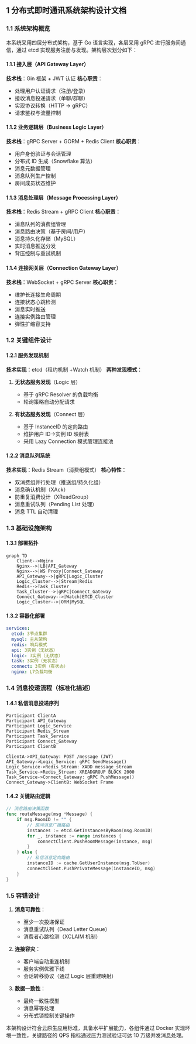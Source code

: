 ## 1 分布式即时通讯系统架构设计文档

### 1.1 系统架构概览
本系统采用四层分布式架构，基于 Go 语言实现，各层采用 gRPC 进行服务间通信，通过 etcd 实现服务注册与发现。架构层次划分如下：

#### 1.1.1 接入层（API Gateway Layer）
**技术栈**：Gin 框架 + JWT 认证
**核心职责**：
- 处理用户认证请求（注册/登录）
- 接收消息投递请求（单聊/群聊）
- 实现协议转换（HTTP -> gRPC）
- 请求鉴权与流量控制

#### 1.1.2 业务逻辑层（Business Logic Layer）
**技术栈**：gRPC Server + GORM + Redis Client
**核心职责**：
- 用户身份验证与会话管理
- 分布式 ID 生成（Snowflake 算法）
- 消息元数据管理
- 消息队列生产控制
- 房间成员状态维护

#### 1.1.3 消息处理层（Message Processing Layer）
**技术栈**：Redis Stream + gRPC Client
**核心职责**：
- 消息队列的消费组管理
- 消息路由决策（基于房间/用户）
- 消息持久化存储（MySQL）
- 实时消息推送分发
- 背压控制与重试机制

#### 1.1.4 连接网关层（Connection Gateway Layer）
**技术栈**：WebSocket + gRPC Server
**核心职责**：
- 维护长连接生命周期
- 连接状态心跳检测
- 消息实时推送
- 连接实例路由管理
- 弹性扩缩容支持

### 1.2 关键组件设计

#### 1.2.1 服务发现机制
**技术实现**：etcd（租约机制 +Watch 机制）
**两种发现模式**：
1. **无状态服务发现**（Logic 层）
   - 基于 gRPC Resolver 的负载均衡
   - 轮询策略自动分配请求

2. **有状态服务发现**（Connect 层）
   - 基于 InstanceID 的定向路由
   - 维护用户 ID->实例 ID 映射表
   - 采用 Lazy Connection 模式管理连接池

#### 1.2.2 消息队列系统
**技术实现**：Redis Stream（消费组模式）
**核心特性**：
- 双消费组并行处理（推送组/持久化组）
- 消息确认机制（XAck）
- 防重复消费设计（XReadGroup）
- 消息重试队列（Pending List 处理）
- 消息 TTL 自动清理

### 1.3 基础设施架构

#### 1.3.1 部署拓扑

```mermaid
graph TD
    Client-->Nginx
    Nginx-->|LB|API_Gateway
    Nginx-->|WS Proxy|Connect_Gateway
    API_Gateway-->|gRPC|Logic_Cluster
    Logic_Cluster-->|Stream|Redis
    Redis-->Task_Cluster
    Task_Cluster-->|gRPC|Connect_Gateway
    Connect_Gateway-->|Watch|ETCD_Cluster
    Logic_Cluster-->|ORM|MySQL
```

#### 1.3.2 容器化部署

```yaml
services:
  etcd: 3节点集群
  mysql: 主从架构
  redis: 哨兵模式
  api: 3实例（无状态）
  logic: 3实例（无状态） 
  task: 3实例（无状态）
  connect: 3实例（有状态）
  nginx: L7负载均衡
```

### 1.4 消息投递流程（标准化描述）

#### 1.4.1 私信消息投递序列

```sequence
Participant ClientA
Participant API_Gateway
Participant Logic_Service
Participant Redis_Stream
Participant Task_Service
Participant Connect_Gateway
Participant ClientB

ClientA->API_Gateway: POST /message (JWT)
API_Gateway->Logic_Service: gRPC SendMessage()
Logic_Service->Redis_Stream: XADD message_stream
Task_Service->Redis_Stream: XREADGROUP BLOCK 2000
Task_Service->Connect_Gateway: gRPC PushMessage()
Connect_Gateway->ClientB: WebSocket Frame
```

#### 1.4.2 关键路由逻辑

```go
// 消息路由决策函数
func routeMessage(msg *Message) {
    if msg.RoomID != "" {
        // 房间消息广播路由
        instances := etcd.GetInstancesByRoom(msg.RoomID)
        for _, instance := range instances {
            connectClient.PushRoomMessage(instance, msg)
        }
    } else {
        // 私信消息定向路由
        instanceID := cache.GetUserInstance(msg.ToUser)
        connectClient.PushPrivateMessage(instanceID, msg)
    }
}
```

### 1.5 容错设计
1. **消息可靠性**：
   - 至少一次投递保证
   - 消息重试队列（Dead Letter Queue）
   - 消费者心跳检测（XCLAIM 机制）

2. **连接容灾**：
   - 客户端自动重连机制
   - 服务实例优雅下线
   - 会话转移协议（通过 Logic 层重建映射）

3. **数据一致性**：
   - 最终一致性模型
   - 消息幂等处理
   - 分布式锁控制关键操作

本架构设计符合云原生应用标准，具备水平扩展能力，各组件通过 Docker 实现环境一致性，关键路径的 QPS 指标通过压力测试验证可达 10 万级并发消息处理。
